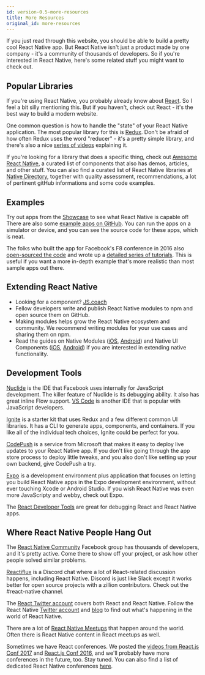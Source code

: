 ```yaml
---
id: version-0.5-more-resources
title: More Resources
original_id: more-resources
---
```


If you just read through this website, you should be able to build a pretty cool
React Native app. But React Native isn't just a product made by one company -
it's a community of thousands of developers. So if you're interested in React
Native, here's some related stuff you might want to check out.

## Popular Libraries

If you're using React Native, you probably already know about
[React](https://facebook.github.io/react/). So I feel a bit silly mentioning
this. But if you haven't, check out React - it's the best way to build a modern
website.

One common question is how to handle the "state" of your React Native
application. The most popular library for this is [Redux](http://redux.js.org/).
Don't be afraid of how often Redux uses the word "reducer" - it's a pretty
simple library, and there's also a nice
[series of videos](https://egghead.io/courses/getting-started-with-redux)
explaining it.

If you're looking for a library that does a specific thing, check out
[Awesome React Native](http://www.awesome-react-native.com/), a curated list of
components that also has demos, articles, and other stuff.
You can also find a curated list of React Native libraries at 
[Native Directory](http://native.directory/), together with quality assessment, 
recommendations, a lot of pertinent gitHub informations and some code examples.

## Examples

Try out apps from the [Showcase](/react-native/showcase.html) to see what React
Native is capable of! There are also some
[example apps on GitHub](https://github.com/ReactNativeNews/React-Native-Apps).
You can run the apps on a simulator or device, and you can see the source code
for these apps, which is neat.

The folks who built the app for Facebook's F8 conference in 2016 also
[open-sourced the code](https://github.com/fbsamples/f8app) and wrote up a
[detailed series of tutorials](http://makeitopen.com/tutorials/building-the-f8-app/planning/).
This is useful if you want a more in-depth example that's more realistic than
most sample apps out there.

## Extending React Native

* Looking for a component? [JS.coach](https://js.coach/react-native)
* Fellow developers write and publish React Native modules to npm and open
  source them on GitHub.
* Making modules helps grow the React Native ecosystem and community. We
  recommend writing modules for your use cases and sharing them on npm.
* Read the guides on Native Modules
  ([iOS](https://facebook.github.io/react-native/native-modules-ios.md),
  [Android](https://facebook.github.io/react-native/native-modules-android.md))
  and Native UI Components
  ([iOS](https://facebook.github.io/react-native/native-components-ios.md),
  [Android](https://facebook.github.io/react-native/native-components-android.md))
  if you are interested in extending native functionality.

## Development Tools

[Nuclide](https://nuclide.io/) is the IDE that Facebook uses internally for
JavaScript development. The killer feature of Nuclide is its debugging ability.
It also has great inline Flow support. [VS Code](https://code.visualstudio.com/)
is another IDE that is popular with JavaScript developers.

[Ignite](https://github.com/infinitered/ignite) is a starter kit that uses Redux
and a few different common UI libraries. It has a CLI to generate apps,
components, and containers. If you like all of the individual tech choices,
Ignite could be perfect for you.

[CodePush](https://microsoft.github.io/code-push/) is a service from Microsoft
that makes it easy to deploy live updates to your React Native app. If you don't
like going through the app store process to deploy little tweaks, and you also
don't like setting up your own backend, give CodePush a try.

[Expo](https://docs.expo.io) is a development environment plus application that
focuses on letting you build React Native apps in the Expo development
environment, without ever touching Xcode or Android Studio. If you wish React
Native was even more JavaScripty and webby, check out Expo.

The [React Developer Tools](debugging.md#react-developer-tools) are great for
debugging React and React Native apps.

## Where React Native People Hang Out

The
[React Native Community](https://www.facebook.com/groups/react.native.community)
Facebook group has thousands of developers, and it's pretty active. Come there
to show off your project, or ask how other people solved similar problems.

[Reactiflux](https://discord.gg/0ZcbPKXt5bZjGY5n) is a Discord chat where a lot
of React-related discussion happens, including React Native. Discord is just
like Slack except it works better for open source projects with a zillion
contributors. Check out the #react-native channel.

The [React Twitter account](https://twitter.com/reactjs) covers both React and
React Native. Follow the React Native
[Twitter account](https://twitter.com/reactnative) and
[blog](/react-native/blog/) to find out what's happening in the world of React
Native.

There are a lot of
[React Native Meetups](http://www.meetup.com/topics/react-native/) that happen
around the world. Often there is React Native content in React meetups as well.

Sometimes we have React conferences. We posted the
[videos from React.js Conf 2017](https://www.youtube.com/playlist?list=PLb0IAmt7-GS3fZ46IGFirdqKTIxlws7e0)
and
[React.js Conf 2016](https://www.youtube.com/playlist?list=PLb0IAmt7-GS0M8Q95RIc2lOM6nc77q1IY),
and we'll probably have more conferences in the future, too. Stay tuned. You can
also find a list of dedicated React Native conferences
[here](http://www.awesome-react-native.com/#conferences).
